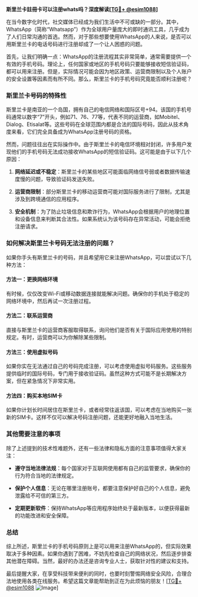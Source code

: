 **斯里兰卡註冊卡可以注册whats吗？深度解读[[TG💪+ @esim1088](https://t.me/s/esim1088)]**

在当今数字化时代，社交媒体已经成为我们生活中不可或缺的一部分。其中，WhatsApp（简称“Whatsapp”）作为全球用户量庞大的即时通讯工具，几乎成为了人们日常沟通的首选。然而，对于那些想要使用WhatsApp的人来说，是否可以用斯里兰卡的电话号码进行注册却成了一个让人困惑的问题。

首先，让我们明确一点：WhatsApp的注册流程其实非常简单，通常需要提供一个有效的手机号码。理论上，任何国家或地区的手机号码只要能够接收短信验证码，都可以用来注册。但是，实际情况可能会因为地区政策、运营商限制以及个人账户的安全设置等因素而有所不同。那么，斯里兰卡的手机号码究竟能否顺利注册呢？

### 斯里兰卡号码的特殊性

斯里兰卡是南亚的一个岛国，拥有自己的电信网络和国际区号+94。该国的手机号码通常以数字“7”开头，例如71、76、77等，代表不同的运营商，如Mobitel、Dialog、Etisalat等。这些号码在全球范围内都是合法的国际号码，因此从技术角度来看，它们完全具备成为WhatsApp注册号码的资格。

然而，问题往往出在实际操作中。由于斯里兰卡的电信环境相对封闭，许多用户发现他们的手机号码无法成功接收WhatsApp的短信验证码。这可能是由于以下几个原因：

1. **网络延迟或不稳定**：斯里兰卡的某些地区可能面临网络信号弱或者数据传输速度慢的问题，导致验证码发送失败。
   
2. **运营商限制**：部分斯里兰卡的移动运营商可能对国际服务进行了限制，尤其是涉及到跨境通信的应用程序。

3. **安全机制**：为了防止垃圾信息和欺诈行为，WhatsApp会根据用户的地理位置和设备信息来判断其合法性。如果系统认为该号码存在异常活动，可能会拒绝注册请求。

### 如何解决斯里兰卡号码无法注册的问题？

如果你手头有斯里兰卡的号码，并且希望用它来注册WhatsApp，可以尝试以下几种方法：

#### 方法一：更换网络环境
有时候，仅仅改变Wi-Fi或移动数据连接就能解决问题。确保你的手机处于稳定的网络环境中，然后再试一次注册过程。

#### 方法二：联系运营商
直接与斯里兰卡的运营商客服取得联系，询问他们是否有关于国际应用使用的特别规定。有时，运营商可以为你解除某些限制。

#### 方法三：使用虚拟号码
如果你实在无法通过自己的号码完成注册，可以考虑使用虚拟号码服务。这些服务提供临时的国际号码，专门用于接收验证码。虽然这种方式可能不是长期解决方案，但在紧急情况下非常实用。

#### 方法四：购买本地SIM卡
如果你计划长时间居住在斯里兰卡，或者经常往返该国，可以考虑在当地购买一张新的SIM卡。这样不仅可以解决号码注册问题，还能更好地融入当地生活。

### 其他需要注意的事项

除了上述提到的技术性难题外，还有一些法律和隐私方面的注意事项值得大家关注：

- **遵守当地法律法规**：每个国家对于互联网使用都有自己的监管要求，确保你的行为符合当地的法律规定。
  
- **保护个人信息**：无论在哪里注册账号，都要注意保护好自己的个人信息，避免泄露给不可信的第三方。

- **定期更新软件**：保持WhatsApp等应用程序始终处于最新版本，以便获得最新的功能改进和安全保障。

### 总结

综上所述，斯里兰卡的手机号码原则上是可以用来注册WhatsApp的，但实际效果取决于多种因素。如果你遇到了困难，不妨先检查自己的网络状况，然后逐步排查其他潜在障碍。当然，最好的办法还是咨询专业人士，获取针对性的建议和支持。

最后提醒大家，在享受科技带来便利的同时，也要时刻警惕网络安全风险，合理合法地使用各类在线服务。希望这篇文章能帮助到正在为此烦恼的朋友！[[TG💪+ @esim1088](https://t.me/s/esim1088) ![Image](https://i.postimg.cc/4NQfJmqS/Snipaste-2025-05-13-00-14-12.png)]